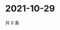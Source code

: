 # 2021-10-29

共 0 条

<!-- BEGIN WEIBO -->
<!-- 最后更新时间 Fri Oct 29 2021 08:44:08 GMT+0800 (China Standard Time) -->

<!-- END WEIBO -->
